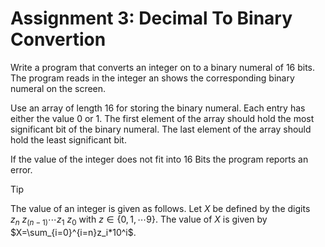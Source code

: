 # Assignment 3: Decimal To Binary Convertion

Write a program that converts an integer on to a binary numeral of 16 bits. The program reads in the integer an shows the corresponding binary numeral on the screen.

Use an array of length 16 for storing the binary numeral. Each entry has either the value 0 or 1. The first element of the array should hold the most significant bit of the binary numeral. The last element of the array should hold the least significant bit.

If the value of the integer does not fit into 16 Bits the program reports an error.

> [!TIP]
> The value of an integer is given as follows. Let $X$ be defined by the digits $z_n\ z_{(n-1)}\cdots z_1\ z_0$ with $z\in \{0,1,\cdots 9\}$. The value of $X$ is given by $X=\sum_{i=0}^{i=n}z_i*10^i$. 


